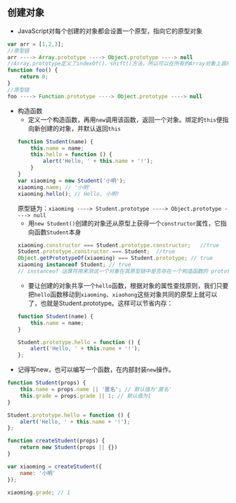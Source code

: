 ## 创建对象
- JavaScript对每个创建的对象都会设置一个原型，指向它的原型对象
```javascript
var arr = [1,2,3];
//原型链
arr ----> Array.prototype ----> Object.prototype ----> null
//Array.prototype定义了indexOf()、shift()方法，所以可以在所有的Array对象上调用这些方法
function foo() {
    return 0;
}
//原型链
foo ----> Function.prototype ----> Object.prototype ----> null
```
- 构造函数
    - 定义一个构造函数，再用`new`调用该函数，返回一个对象。绑定的`this`便指向新创建的对象，并默认返回`this`
    ```javascript
    function Student(name) {
        this.name = name;
        this.hello = function () {
            alert('Hello, ' + this.name + '!');
        }
    }
    var xiaoming = new Student('小明');
    xiaoming.name; // '小明'
    xiaoming.hello(); // Hello, 小明!
    ```
    原型链为：`xiaoming ----> Student.prototype ----> Object.prototype ----> null`  
   - 用`new Student()`创建的对象还从原型上获得一个`constructor`属性，它指向函数`Student`本身  
    ```javascript
    xiaoming.constructor === Student.prototype.constructor;   //true
    Student.prototype.constructor === Student;  //true
    Object.getPrototypeOf(xiaoming) === Student.prototype; // true
    xiaoming instanceof Student; // true
    // instanceof 运算符用来测试一个对象在其原型链中是否存在一个构造函数的 prototype 属性。
    ```
    - 要让创建的对象共享一个`hello`函数，根据对象的属性查找原则，我们只要把`hello`函数移动到`xiaoming`、`xiaohong`这些对象共同的原型上就可以了，也就是Student.prototype。这样可以节省内存：
    ```javascript
    function Student(name) {
        this.name = name;
    }

    Student.prototype.hello = function () {
        alert('Hello, ' + this.name + '!');
    };
    ```
- 记得写new，也可以编写一个函数，在内部封装`new`操作。
```javascript
function Student(props) {
    this.name = props.name || '匿名'; // 默认值为'匿名'
    this.grade = props.grade || 1; // 默认值为1
}

Student.prototype.hello = function () {
    alert('Hello, ' + this.name + '!');
};

function createStudent(props) {
    return new Student(props || {})
}

var xiaoming = createStudent({
    name: '小明'
});

xiaoming.grade; // 1
```
